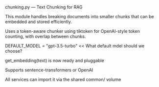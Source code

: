 chunking.py — Text Chunking for RAG

This module handles breaking documents into smaller chunks that can be embedded and stored efficiently.

Uses a token-aware chunker using tiktoken for OpenAI-style token counting, with overlap between chunks.

DEFAULT_MODEL = "gpt-3.5-turbo"  << What default mdel should we choose?

get_embedding(text) is now ready and pluggable

Supports sentence-transformers or OpenAI

All services can import it via the shared common/ volume